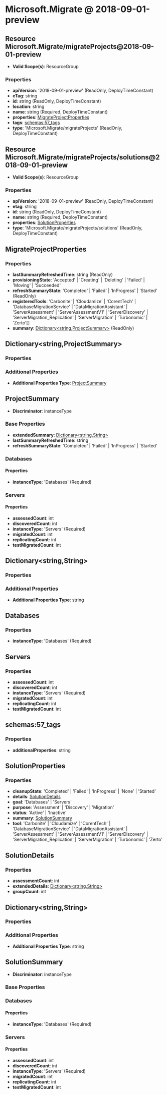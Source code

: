 # Microsoft.Migrate @ 2018-09-01-preview

## Resource Microsoft.Migrate/migrateProjects@2018-09-01-preview
* **Valid Scope(s)**: ResourceGroup
### Properties
* **apiVersion**: '2018-09-01-preview' (ReadOnly, DeployTimeConstant)
* **eTag**: string
* **id**: string (ReadOnly, DeployTimeConstant)
* **location**: string
* **name**: string (Required, DeployTimeConstant)
* **properties**: [MigrateProjectProperties](#migrateprojectproperties)
* **tags**: [schemas:57_tags](#schemas57tags)
* **type**: 'Microsoft.Migrate/migrateProjects' (ReadOnly, DeployTimeConstant)

## Resource Microsoft.Migrate/migrateProjects/solutions@2018-09-01-preview
* **Valid Scope(s)**: ResourceGroup
### Properties
* **apiVersion**: '2018-09-01-preview' (ReadOnly, DeployTimeConstant)
* **etag**: string
* **id**: string (ReadOnly, DeployTimeConstant)
* **name**: string (Required, DeployTimeConstant)
* **properties**: [SolutionProperties](#solutionproperties)
* **type**: 'Microsoft.Migrate/migrateProjects/solutions' (ReadOnly, DeployTimeConstant)

## MigrateProjectProperties
### Properties
* **lastSummaryRefreshedTime**: string (ReadOnly)
* **provisioningState**: 'Accepted' | 'Creating' | 'Deleting' | 'Failed' | 'Moving' | 'Succeeded'
* **refreshSummaryState**: 'Completed' | 'Failed' | 'InProgress' | 'Started' (ReadOnly)
* **registeredTools**: 'Carbonite' | 'Cloudamize' | 'CorentTech' | 'DatabaseMigrationService' | 'DataMigrationAssistant' | 'ServerAssessment' | 'ServerAssessmentV1' | 'ServerDiscovery' | 'ServerMigration_Replication' | 'ServerMigration' | 'Turbonomic' | 'Zerto'[]
* **summary**: [Dictionary<string,ProjectSummary>](#dictionarystringprojectsummary) (ReadOnly)

## Dictionary<string,ProjectSummary>
### Properties
### Additional Properties
* **Additional Properties Type**: [ProjectSummary](#projectsummary)

## ProjectSummary
* **Discriminator**: instanceType
### Base Properties
* **extendedSummary**: [Dictionary<string,String>](#dictionarystringstring)
* **lastSummaryRefreshedTime**: string
* **refreshSummaryState**: 'Completed' | 'Failed' | 'InProgress' | 'Started'
### Databases
#### Properties
* **instanceType**: 'Databases' (Required)

### Servers
#### Properties
* **assessedCount**: int
* **discoveredCount**: int
* **instanceType**: 'Servers' (Required)
* **migratedCount**: int
* **replicatingCount**: int
* **testMigratedCount**: int


## Dictionary<string,String>
### Properties
### Additional Properties
* **Additional Properties Type**: string

## Databases
### Properties
* **instanceType**: 'Databases' (Required)

## Servers
### Properties
* **assessedCount**: int
* **discoveredCount**: int
* **instanceType**: 'Servers' (Required)
* **migratedCount**: int
* **replicatingCount**: int
* **testMigratedCount**: int

## schemas:57_tags
### Properties
* **additionalProperties**: string

## SolutionProperties
### Properties
* **cleanupState**: 'Completed' | 'Failed' | 'InProgress' | 'None' | 'Started'
* **details**: [SolutionDetails](#solutiondetails)
* **goal**: 'Databases' | 'Servers'
* **purpose**: 'Assessment' | 'Discovery' | 'Migration'
* **status**: 'Active' | 'Inactive'
* **summary**: [SolutionSummary](#solutionsummary)
* **tool**: 'Carbonite' | 'Cloudamize' | 'CorentTech' | 'DatabaseMigrationService' | 'DataMigrationAssistant' | 'ServerAssessment' | 'ServerAssessmentV1' | 'ServerDiscovery' | 'ServerMigration_Replication' | 'ServerMigration' | 'Turbonomic' | 'Zerto'

## SolutionDetails
### Properties
* **assessmentCount**: int
* **extendedDetails**: [Dictionary<string,String>](#dictionarystringstring)
* **groupCount**: int

## Dictionary<string,String>
### Properties
### Additional Properties
* **Additional Properties Type**: string

## SolutionSummary
* **Discriminator**: instanceType
### Base Properties
### Databases
#### Properties
* **instanceType**: 'Databases' (Required)

### Servers
#### Properties
* **assessedCount**: int
* **discoveredCount**: int
* **instanceType**: 'Servers' (Required)
* **migratedCount**: int
* **replicatingCount**: int
* **testMigratedCount**: int



